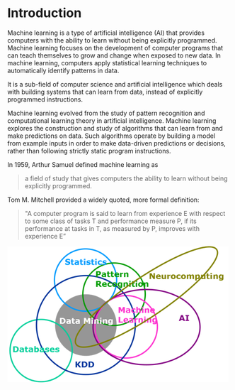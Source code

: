 # Introduction

Machine learning is a type of artificial intelligence \(AI\) that provides computers with the ability to learn without being explicitly programmed. Machine learning focuses on the development of computer programs that can teach themselves to grow and change when exposed to new data. In machine learning, computers apply statistical learning techniques to automatically identify patterns in data.

It is a sub-field of computer science and artificial intelligence which deals with building systems that can learn from data, instead of explicitly programmed instructions.

Machine learning evolved from the study of pattern recognition and computational learning theory in artificial intelligence. Machine learning explores the construction and study of algorithms that can learn from and make predictions on data. Such algorithms operate by building a model from example inputs in order to make data-driven predictions or decisions, rather than following strictly static program instructions.

In 1959, Arthur Samuel defined machine learning as 

> a field of study that gives computers the ability to learn without being explicitly programmed.

Tom M. Mitchell provided a widely quoted, more formal definition:

> "A computer program is said to learn from experience E with respect to some class of tasks T and performance measure P, if its performance at tasks in T, as measured by P, improves with experience E”

![Machine Learning and Other Fields.](../.gitbook/assets/image%20%284%29.png)

